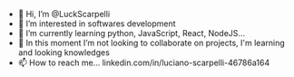 - 👋 Hi, I’m @LuckScarpelli
- 👀 I’m interested in softwares development 
- 🌱 I’m currently learning python, JavaScript, React, NodeJS...
- 💞️ In this moment I’m not looking to collaborate on projects, I'm learning and looking knowledges
- 📫 How to reach me... linkedin.com/in/luciano-scarpelli-46786a164

<!---
LuckScarpelli/LuckScarpelli is a ✨ special ✨ repository because its `README.md` (this file) appears on your GitHub profile.
You can click the Preview link to take a look at your changes.
--->
